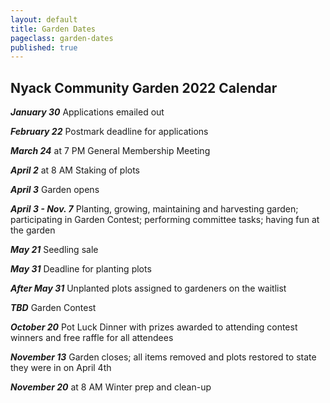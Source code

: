 ```yaml
---
layout: default
title: Garden Dates
pageclass: garden-dates
published: true
---
```


## Nyack Community Garden 2022 Calendar

***January 30*** Applications emailed out

***February 22*** Postmark deadline for applications 

***March 24*** at 7 PM General Membership Meeting

***April 2*** at 8 AM Staking of plots

***April 3*** Garden opens

***April 3 - Nov. 7*** Planting, growing, maintaining and harvesting garden; participating in Garden Contest; performing committee tasks; having fun at the garden

***May 21*** Seedling sale

***May 31*** Deadline for planting plots

***After May 31*** Unplanted plots assigned to gardeners on the waitlist

***TBD*** Garden Contest

***October 20*** Pot Luck Dinner with prizes awarded to attending contest winners and free raffle for all attendees

***November 13*** Garden closes; all items removed and plots restored to state they were in on April 4th

***November 20*** at 8 AM Winter prep and clean-up



<!--

New gardeners are encouraged to mail in completed applications as soon
as possible as priority on the waiting list for plots is determined by
the dates of postmarks on the completed applications. After the February
22 deadline, potential new members can send in applications to join the
waiting list.

***March 26 at 7:00 PM*** is the General Garden Meeting.

It's at the Nyack Senior Center, 90 Depew Avenue. Attendance is
required!

***April 4*** is when the Garden gets staked.

Starting at 8 AM.

***Saturday April 18*** is the day the Garden opens.

Many vegetables do well in the spring, and you will get good germination
because of the moister soil. You can plant transplants or sow seed for
[arugula](http://www.seedsavers.org/apollo-arugula),
[lettuce](http://www.seedsavers.org/category/lettuce), members of the
cabbage family (cabbage, broccoli, cauliflower, and kale),
[mache](http://www.johnnyseeds.com/p-6040-vit.aspx), spinach, carrots,
beets, onions, or peas. There are also many kinds of [Asian
greens](http://www.johnnyseeds.com/vegetables/greens/asian-greens/) that
grow quickly and like cool weather. Here's a [Zone 7 planting
calendar](/blog/zone-7-planting-calendar).

***May 31*** is the day when your plot should be fully planted.

If you have not fully planted your plot by this day then your plot will
be given to someone on the waiting list. In the past some gardeners have
put very little effort into their plots but this is no longer acceptable
with such a high demand.

***After May 31*** 

Unplanted plots will be assigned to persons on the waiting list.

***July 22*** is the day of the Garden Contest.

Winners receive blue ribbons!

***June 13, 14, 15*** is the Spring Work Weekend.

Starting at 9 AM.

***September 12, 13, 14*** is the Fall Work Weekend.

Starting at 9 AM.

***The Potluck Dinner has been cancelled this year due to COVID.***

***November 8*** is the day the Garden will close.

All items most be removed and plots restored to state they had on April
5.

***November 14*** is Winter prep and clean-up.

Starting at 8 AM.

-->